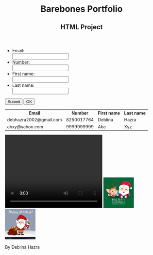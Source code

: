 <!DOCTYPE html>
  <html>
  <body>
    <header>
      <h1>Barebones Portfolio</h1>
      <h2>HTML Project</h2>
    </header>
    <form>
      <ul>
        <li><label for="email">Email:</label><br>
          <input type="text" id="email" name="email"><br></li>
        <li><label for="phno">Number:</label><br>
          <input type="text" id="phno" name="phno"><br></li>
        <li><label for="fname">First name:</label><br>
          <input type="text" id="fname" name="fname"><br></li>
        <li><label for="lname">Last name:</label><br>
          <input type="text" id="lname" name="lname"><br></li>
      </ul>
      <input type="submit" value="Submit">
      <input type="button" value="OK">
     </form>
     <table>
       <tr>
         <th>Email</th>
         <th>Number</th>
         <th>First name</th>
         <th>Last name</th>
       </tr>
       <tr>
         <td>debhazra2002@gmail.com</td>
         <td>8250017764</td>
         <td>Deblina</td>
         <td>Hazra</td>
       </tr>
       <tr>
         <td>abxy@yahoo.com</td>
         <td>9999999999</td>
         <td>Abc</td>
         <td>Xyz</td>
       </tr>
     </table>
     <video width="320" height="240" controls>
       <source src="BabyCat.mp4" type="video/mp4" alt="Video of Cute Kitten">
       <i>Your browser does not support the video tag.</i><br>
     </video>
     <img src="merrychristmas.jpg" alt="Christmas" style="width:100px; height:100px;">
     <img src="happyholidays.jpg" alt="Christmas" style="width:100px; height:100px;"><br>
     <footer>
       <p>By Deblina Hazra</p>  
     </footer>
   </body>
   </html>


